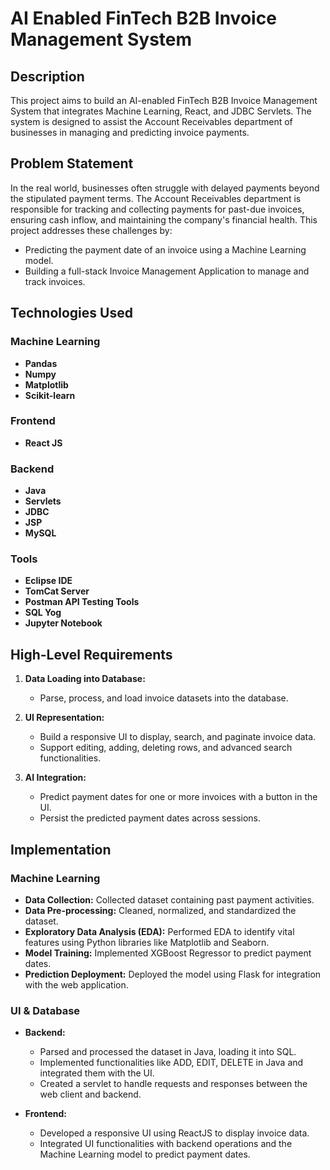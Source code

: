 # **AI Enabled FinTech B2B Invoice Management System**

## **Description**
This project aims to build an AI-enabled FinTech B2B Invoice Management System that integrates Machine Learning, React, and JDBC Servlets. The system is designed to assist the Account Receivables department of businesses in managing and predicting invoice payments.

## **Problem Statement**
In the real world, businesses often struggle with delayed payments beyond the stipulated payment terms. The Account Receivables department is responsible for tracking and collecting payments for past-due invoices, ensuring cash inflow, and maintaining the company's financial health. This project addresses these challenges by:

- Predicting the payment date of an invoice using a Machine Learning model.
- Building a full-stack Invoice Management Application to manage and track invoices.

## **Technologies Used**

### **Machine Learning**
- **Pandas**
- **Numpy**
- **Matplotlib**
- **Scikit-learn**

### **Frontend**
- **React JS**

### **Backend**
- **Java**
- **Servlets**
- **JDBC**
- **JSP**
- **MySQL**

### **Tools**
- **Eclipse IDE**
- **TomCat Server**
- **Postman API Testing Tools**
- **SQL Yog**
- **Jupyter Notebook**

## **High-Level Requirements**
1. **Data Loading into Database:**
   - Parse, process, and load invoice datasets into the database.
   
2. **UI Representation:**
   - Build a responsive UI to display, search, and paginate invoice data.
   - Support editing, adding, deleting rows, and advanced search functionalities.
   
3. **AI Integration:**
   - Predict payment dates for one or more invoices with a button in the UI.
   - Persist the predicted payment dates across sessions.

## **Implementation**

### **Machine Learning**
- **Data Collection:** Collected dataset containing past payment activities.
- **Data Pre-processing:** Cleaned, normalized, and standardized the dataset.
- **Exploratory Data Analysis (EDA):** Performed EDA to identify vital features using Python libraries like Matplotlib and Seaborn.
- **Model Training:** Implemented XGBoost Regressor to predict payment dates.
- **Prediction Deployment:** Deployed the model using Flask for integration with the web application.

### **UI & Database**
- **Backend:**
  - Parsed and processed the dataset in Java, loading it into SQL.
  - Implemented functionalities like ADD, EDIT, DELETE in Java and integrated them with the UI.
  - Created a servlet to handle requests and responses between the web client and backend.
  
- **Frontend:**
  - Developed a responsive UI using ReactJS to display invoice data.
  - Integrated UI functionalities with backend operations and the Machine Learning model to predict payment dates.
